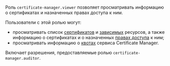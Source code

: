Роль `certificate-manager.viewer` позволяет просматривать информацию о сертификатах и назначенных правах доступа к ним.

Пользователи с этой ролью могут:
* просматривать список [сертификатов](../../certificate-manager/concepts/index.md#types) и [зависимых](../../certificate-manager/concepts/services.md) ресурсов, а также информацию о сертификатах и о назначенных [правах доступа](../../iam/concepts/access-control/index.md) к ним;
* просматривать информацию о [квотах](../../certificate-manager/concepts/limits.md#certificate-manager-quotas) сервиса Certificate Manager.

Включает разрешения, предоставляемые ролью `certificate-manager.auditor`.